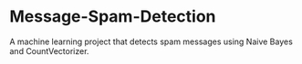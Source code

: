 # Message-Spam-Detection
A machine learning project that detects spam messages using Naive Bayes and CountVectorizer.
